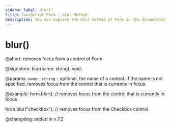 ```yaml
---
sidebar_label: blur()
title: JavaScript Form - blur Method 
description: You can explore the blur method of Form in the documentation of the DHTMLX JavaScript UI library. Browse developer guides and API reference, try out code examples and live demos, and download a free 30-day evaluation version of DHTMLX Suite 7.
---
```


# blur()

@short: removes focus from a control of Form

@signature: blur(name: string): void;

@params:
`name: string` -  optional, the name of a control. If the name is not specified, removes focus from the control that is currently in focus.

@example:
form.blur(); // removes focus from the control that is currently in focus

form.blur("checkbox"); // removes focus from the Checkbox control

@changelog: added in v.7.2
